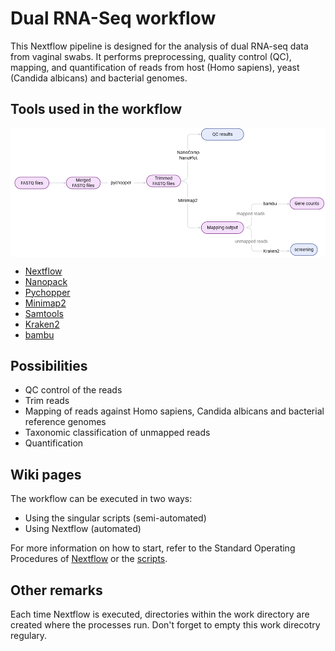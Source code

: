 # Dual RNA-Seq workflow
This Nextflow pipeline is designed for the analysis of dual RNA-seq data from vaginal swabs. It performs preprocessing, quality control (QC), mapping, and quantification of reads from host (Homo sapiens), yeast (Candida albicans) and bacterial genomes.

## Tools used in the workflow

<img src="images/Pipeline.png" alt="Pipeline" width="800" style="display:block; margin-left:auto; margin-right:auto;"/>

* [Nextflow](https://www.nextflow.io/)
* [Nanopack](https://github.com/wdecoster/nanopack)
* [Pychopper](https://github.com/epi2me-labs/pychopper)
* [Minimap2](https://github.com/lh3/minimap2)
* [Samtools](http://www.htslib.org/)
* [Kraken2](https://ccb.jhu.edu/software/kraken/)
* [bambu](https://hub.docker.com/r/mathiasverbeke/bambu_runner)

## Possibilities
- QC control of the reads
- Trim reads
- Mapping of reads against Homo sapiens, Candida albicans and bacterial reference genomes
- Taxonomic classification of unmapped reads
- Quantification

## Wiki pages
The workflow can be executed in two ways:  
- Using the singular scripts (semi-automated)  
- Using Nextflow (automated)  

For more information on how to start, refer to the Standard Operating Procedures of [Nextflow](https://github.com/MeryemAk/dRNASeq/wiki/Standard-Operating-Procedure-for-Nextflow) or the [scripts](https://github.com/MeryemAk/dRNASeq/wiki/Standard-Operating-Procedure-for-scripts).

## Other remarks
Each time Nextflow is executed, directories within the work directory are created where the processes run. Don't forget to empty this work direcotry regulary.

